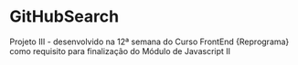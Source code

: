 # GitHubSearch
Projeto III - desenvolvido na 12ª semana do Curso FrontEnd {Reprograma} como requisito para finalização do Módulo de Javascript II
